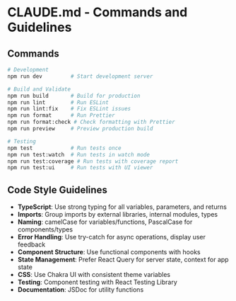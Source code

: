 # CLAUDE.md - Commands and Guidelines

## Commands

```bash
# Development
npm run dev         # Start development server

# Build and Validate
npm run build       # Build for production
npm run lint        # Run ESLint
npm run lint:fix    # Fix ESLint issues
npm run format      # Run Prettier
npm run format:check # Check formatting with Prettier
npm run preview     # Preview production build

# Testing
npm test            # Run tests once
npm run test:watch  # Run tests in watch mode
npm run test:coverage # Run tests with coverage report
npm run test:ui     # Run tests with UI viewer
```

## Code Style Guidelines

- **TypeScript**: Use strong typing for all variables, parameters, and returns
- **Imports**: Group imports by external libraries, internal modules, types
- **Naming**: camelCase for variables/functions, PascalCase for components/types
- **Error Handling**: Use try-catch for async operations, display user feedback
- **Component Structure**: Use functional components with hooks
- **State Management**: Prefer React Query for server state, context for app state
- **CSS**: Use Chakra UI with consistent theme variables
- **Testing**: Component testing with React Testing Library
- **Documentation**: JSDoc for utility functions

